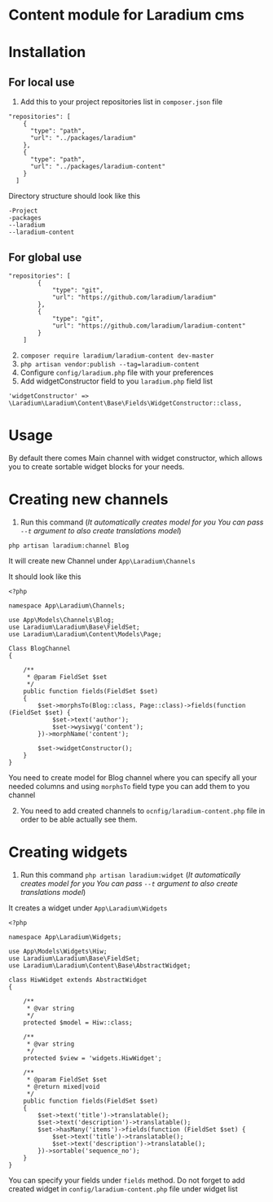 # Content module for Laradium cms

# Installation

## For local use

1. Add this to your project repositories list in `composer.json` file

```
"repositories": [
    {
      "type": "path",
      "url": "../packages/laradium"
    },
    {
      "type": "path",
      "url": "../packages/laradium-content"
    }
  ]
```

Directory structure should look like this

```
-Project
-packages
--laradium
--laradium-content
```

## For global use

```
"repositories": [
        {
            "type": "git",
            "url": "https://github.com/laradium/laradium"
        },
        {
            "type": "git",
            "url": "https://github.com/laradium/laradium-content"
        }
    ]
```

2. ```composer require laradium/laradium-content dev-master```
3. ```php artisan vendor:publish --tag=laradium-content```
4. Configure `config/laradium.php` file with your preferences
5. Add widgetConstructor field to you `laradium.php` field list
```
'widgetConstructor' => \Laradium\Laradium\Content\Base\Fields\WidgetConstructor::class,
```

# Usage
By default there comes Main channel with widget constructor, which allows you to create sortable widget blocks for your needs.

# Creating new channels
1. Run this command (_It automatically creates model for you You can pass `--t` argument to also create translations model_)

```
php artisan laradium:channel Blog
```


It will create new Channel under `App\Laradium\Channels`

It should look like this

```
<?php

namespace App\Laradium\Channels;

use App\Models\Channels\Blog;
use Laradium\Laradium\Base\FieldSet;
use Laradium\Laradium\Content\Models\Page;

Class BlogChannel
{

    /**
     * @param FieldSet $set
     */
    public function fields(FieldSet $set)
    {
        $set->morphsTo(Blog::class, Page::class)->fields(function (FieldSet $set) {
            $set->text('author');
            $set->wysiwyg('content');
        })->morphName('content');

        $set->widgetConstructor();
    }
}
```

You need to create model for Blog channel where you can specify all your needed columns and using `morphsTo` field type you can add them to you channel

2. You need to add created channels to `ocnfig/laradium-content.php` file in order to be able actually see them.

# Creating widgets

1. Run this command `php artisan laradium:widget` (_It automatically creates model for you You can pass `--t` argument to also create translations model_)


It creates a widget under `App\Laradium\Widgets`
```
<?php

namespace App\Laradium\Widgets;

use App\Models\Widgets\Hiw;
use Laradium\Laradium\Base\FieldSet;
use Laradium\Laradium\Content\Base\AbstractWidget;

class HiwWidget extends AbstractWidget
{

    /**
     * @var string
     */
    protected $model = Hiw::class;

    /**
     * @var string
     */
    protected $view = 'widgets.HiwWidget';

    /**
     * @param FieldSet $set
     * @return mixed|void
     */
    public function fields(FieldSet $set)
    {
        $set->text('title')->translatable();
        $set->text('description')->translatable();
        $set->hasMany('items')->fields(function (FieldSet $set) {
            $set->text('title')->translatable();
            $set->text('description')->translatable();
        })->sortable('sequence_no');
    }
}
```

You can specify your fields under `fields` method.
Do not forget to add created widget in `config/laradium-content.php` file under widget list
